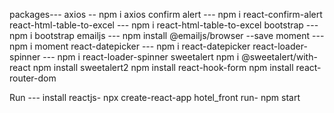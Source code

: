 packages---
  axios -- npm i axios
  confirm alert --- npm i react-confirm-alert
  react-html-table-to-excel --- npm i react-html-table-to-excel
  bootstrap --- npm i bootstrap
  emailjs --- npm install @emailjs/browser --save
  moment --- npm i moment
  react-datepicker --- npm i react-datepicker
  react-loader-spinner --- npm i react-loader-spinner
  sweetalert npm i @sweetalert/with-react
  npm install sweetalert2
  npm install react-hook-form
  npm install react-router-dom
  
  
Run --- 
  install reactjs- npx create-react-app hotel_front
  run- npm start